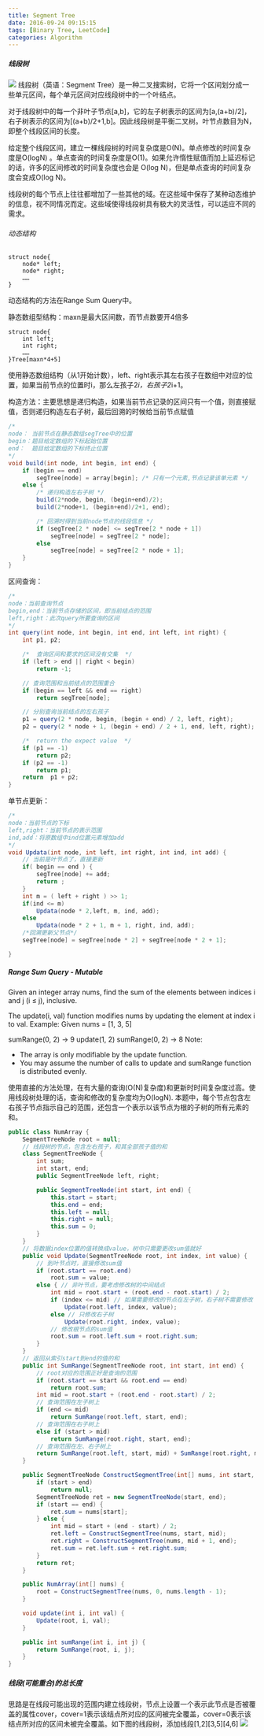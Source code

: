```yaml
---
title: Segment Tree
date: 2016-09-24 09:15:15
tags: [Binary Tree, LeetCode]
categories: Algorithm
---
```


##### 线段树
![](http://ww1.sinaimg.cn/mw690/9bcfe727jw1f768k0nw59j20ql0cmt9m.jpg)
线段树（英语：Segment Tree）是一种二叉搜索树，它将一个区间划分成一些单元区间，每个单元区间对应线段树中的一个叶结点。

对于线段树中的每一个非叶子节点[a,b]，它的左子树表示的区间为[a,(a+b)/2]，右子树表示的区间为[(a+b)/2+1,b]。因此线段树是平衡二叉树。叶节点数目为N，即整个线段区间的长度。

给定整个线段区间，建立一棵线段树的时间复杂度是O(N)。单点修改的时间复杂度是O(logN) 。单点查询的时间复杂度是O(1)。如果允许惰性赋值而加上延迟标记的话，许多的区间修改的时间复杂度也会是 O(log N)，但是单点查询的时间复杂度会变成O(log N)。

线段树的每个节点上往往都增加了一些其他的域。在这些域中保存了某种动态维护的信息，视不同情况而定。这些域使得线段树具有极大的灵活性，可以适应不同的需求。

###### 动态结构

	struct node{
 		node* left;
 		node* right;
		……
	}

动态结构的方法在Range Sum Query中。

静态数组型结构：maxn是最大区间数，而节点数要开4倍多

	struct node{
  		int left;
  		int right;
		……
	}Tree[maxn*4+5]

使用静态数组结构（从1开始计数），left、right表示其左右孩子在数组中对应的位置，如果当前节点的位置时i，那么左孩子2*i，右孩子2*i+1。

构造方法：主要思想是递归构造，如果当前节点记录的区间只有一个值，则直接赋值，否则递归构造左右子树，最后回溯的时候给当前节点赋值
```java
/*
node： 当前节点在静态数组segTree中的位置
begin：题目给定数组的下标起始位置
end：  题目给定数组的下标终止位置
*/
void build(int node, int begin, int end) {
    if (begin == end)
        segTree[node] = array[begin]; /* 只有一个元素,节点记录该单元素 */
    else {
        /* 递归构造左右子树 */
        build(2*node, begin, (begin+end)/2);
        build(2*node+1, (begin+end)/2+1, end);

        /* 回溯时得到当前node节点的线段信息 */
        if (segTree[2 * node] <= segTree[2 * node + 1])
            segTree[node] = segTree[2 * node];
        else
            segTree[node] = segTree[2 * node + 1];
    }
}
```

区间查询：
```java
/*
node：当前查询节点
begin,end：当前节点存储的区间，即当前结点的范围
left,right：此次query所要查询的区间
*/
int query(int node, int begin, int end, int left, int right) {
    int p1, p2;

    /*  查询区间和要求的区间没有交集  */
    if (left > end || right < begin)
        return -1;

    // 查询范围和当前结点的范围重合
    if (begin == left && end == right)
        return segTree[node];

    // 分别查询当前结点的左右孩子
    p1 = query(2 * node, begin, (begin + end) / 2, left, right);
    p2 = query(2 * node + 1, (begin + end) / 2 + 1, end, left, right);

    /*  return the expect value  */
    if (p1 == -1)
        return p2;
    if (p2 == -1)
        return p1;
    return  p1 + p2;
}
```

单节点更新：
```java
/*
node：当前节点的下标
left,right：当前节点的表示范围
ind,add：将原数组中ind位置元素增加add
*/
void Updata(int node, int left, int right, int ind, int add) {
	// 当前是叶节点了，直接更新
    if( begin == end ) {
        segTree[node] += add;
        return ;
    }
    int m = ( left + right ) >> 1;
    if(ind <= m)
        Updata(node * 2,left, m, ind, add);
    else
        Updata(node * 2 + 1, m + 1, right, ind, add);
    /*回溯更新父节点*/
    segTree[node] = segTree[node * 2] + segTree[node * 2 + 1];

}
```



##### Range Sum Query - Mutable
Given an integer array nums, find the sum of the elements between indices i and j (i ≤ j), inclusive.

The update(i, val) function modifies nums by updating the element at index i to val.
Example:
Given nums = [1, 3, 5]

sumRange(0, 2) -> 9
update(1, 2)
sumRange(0, 2) -> 8
Note:
- The array is only modifiable by the update function.
- You may assume the number of calls to update and sumRange function is distributed evenly.

使用直接的方法处理，在有大量的查询(O(N)复杂度)和更新时时间复杂度过高。使用线段树处理的话，查询和修改的复杂度均为O(logN). 本题中，每个节点包含左右孩子节点指示自己的范围，还包含一个表示以该节点为根的子树的所有元素的和。

```java
public class NumArray {
	SegmentTreeNode root = null;
	// 线段树的节点，包含左右孩子，和其全部孩子值的和
    class SegmentTreeNode {
        int sum;
        int start, end;
        public SegmentTreeNode left, right;

        public SegmentTreeNode(int start, int end) {
            this.start = start;
            this.end = end;
            this.left = null;
            this.right = null;
            this.sum = 0;
        }
    }
    // 将数据index位置的值转换成value，树中只需要更改sum值就好
    public void Update(SegmentTreeNode root, int index, int value) {
        // 到叶节点时，直接修改sum值
        if (root.start == root.end)
            root.sum = value;
        else { // 非叶节点，要考虑修改树的中间结点
            int mid = root.start + (root.end - root.start) / 2;
            if (index <= mid) // 如果需要修改的节点在左子树，右子树不需要修改
                Update(root.left, index, value);
            else // 只修改右子树
                Update(root.right, index, value);
            // 修改根节点的sum值
            root.sum = root.left.sum + root.right.sum;
        }
    }
    // 返回从索引start到end的值的和
    public int SumRange(SegmentTreeNode root, int start, int end) {
        // root对应的范围正好是查询的范围
        if (root.start == start && root.end == end)
            return root.sum;
        int mid = root.start + (root.end - root.start) / 2;
        // 查询范围在左子树上
        if (end <= mid)
            return SumRange(root.left, start, end);
        // 查询范围在右子树上
        else if (start > mid)
            return SumRange(root.right, start, end);
        // 查询范围在左、右子树上
        return SumRange(root.left, start, mid) + SumRange(root.right, mid + 1, end);
    }

    public SegmentTreeNode ConstructSegmentTree(int[] nums, int start, int end) {
        if (start > end)
            return null;
        SegmentTreeNode ret = new SegmentTreeNode(start, end);
        if (start == end) {
            ret.sum = nums[start];
        } else {
            int mid = start + (end - start) / 2;
            ret.left = ConstructSegmentTree(nums, start, mid);
            ret.right = ConstructSegmentTree(nums, mid + 1, end);
            ret.sum = ret.left.sum + ret.right.sum;
        }
        return ret;
    }

    public NumArray(int[] nums) {
        root = ConstructSegmentTree(nums, 0, nums.length - 1);
    }

    void update(int i, int val) {
        Update(root, i, val);
    }

    public int sumRange(int i, int j) {
        return SumRange(root, i, j);
    }
}
```

##### 线段(可能重合)的总长度
思路是在线段可能出现的范围内建立线段树，节点上设置一个表示此节点是否被覆盖的属性cover，cover=1表示该结点所对应的区间被完全覆盖，cover=0表示该结点所对应的区间未被完全覆盖。如下图的线段树，添加线段[1,2][3,5][4,6]
![](http://ww3.sinaimg.cn/mw690/9bcfe727jw1f751urtcoej20iq07v74p.jpg)

